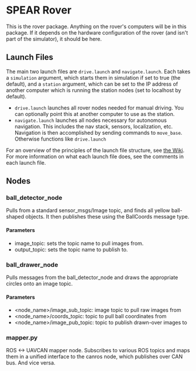 # SPEAR Rover #

This is the rover package. Anything on the rover's computers will be in this package.
If it depends on the hardware configuration of the rover (and isn't part of the simulator), it should be here.

## Launch Files

The main two launch files are `drive.launch` and `navigate.launch`.
Each takes a `simulation` argument, which starts them in simulation if set to true (the default), and a `station` argument, which can be set to the IP address of another computer which is running the station nodes (set to localhost by default).

- `drive.launch` launches all rover nodes needed for manual driving. You can optionally point this at another computer to use as the station.
- `navigate.launch` launches all nodes necessary for autonomous navigation. This includes the nav stack, sensors, localization, etc. Navigation is then accomplished by sending commands to `move_base`. Otherwise functions like `drive.launch`

For an overview of the principles of the launch file structure, see [the Wiki](https://github.com/UofA-SPEAR/software/wiki/Launch-file-structure).
For more information on what each launch file does, see the comments in each launch file.

## Nodes

### ball_detector_node

Pulls from a standard sensor_msgs/Image topic, and finds all yellow ball-shaped objects.
It then publishes these using the BallCoords message type.

#### Parameters

- image_topic: sets the topic name to pull images from.
- output_topic: sets the topic name to publish to.

### ball_drawer_node

Pulls messages from the ball_detector_node and draws the appropriate circles onto an image topic.

#### Parameters

- <node_name>/image_sub_topic: image topic to pull raw images from
- <node_name>/coords_topic: topic to pull ball coordinates from
- <node_name>/image_pub_topic: topic to publish drawn-over images to

### mapper.py

ROS <-> UAVCAN mapper node.
Subscribes to various ROS topics and maps them in a unified interface to the canros node,
which publishes over CAN bus. And vice versa.
